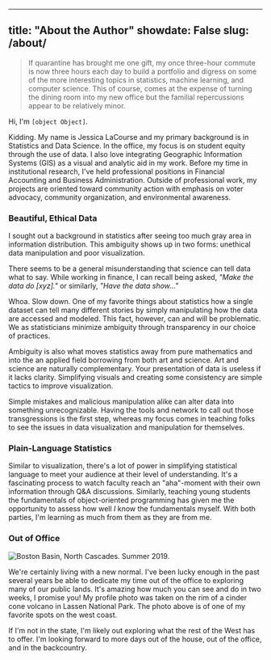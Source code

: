  ---
title: "About the Author"
showdate: False
slug: /about/
---

>If quarantine has brought me one gift, my once three-hour commute is now three hours each day to build a portfolio and digress on some of the more interesting topics in statistics, machine learning, and computer science. This of course, comes at the expense of turning the dining room into my new office but the familial repercussions appear to be relatively minor. 

Hi, I'm `[object Object]`. 

Kidding. My name is Jessica LaCourse and my primary background is in Statistics and Data Science. In the office, my focus is on student equity through the use of data. I also love integrating Geographic Information Systems (GIS) as a visual and analytic aid in my work. Before my time in institutional research, I've held professional positions in Financial Accounting and Business Administration. Outside of professional work, my projects are oriented toward community action with emphasis on voter advocacy, community organization, and environmental awareness.  

### Beautiful, Ethical Data

I sought out a background in statistics after seeing too much gray area in information distribution. This ambiguity shows up in two forms: unethical data manipulation and poor visualization. 

There seems to be a general misunderstanding that science can tell data what to say. While working in finance, I can recall being asked, *"Make the data do [xyz]."* or similarly, *"Have the data show..."* 

Whoa. Slow down. One of my favorite things about statistics how a single dataset can tell many different stories by simply manipulating how the data are accessed and modeled. This fact, however, can and will be problematic. We as statisticians minimize ambiguity through transparency in our choice of practices. 

Ambiguity is also what moves statistics away from pure mathematics and into the an applied field borrowing from both art and science. Art and science are naturally complementary. Your presentation of data is useless if it lacks clarity. Simplifying visuals and creating some consistency are simple tactics to improve visualization. 

Simple mistakes and malicious manipulation alike can alter data into something unrecognizable. Having the tools and network to call out those transgressions is the first step, whereas my focus comes in teaching folks to see the issues in data visualization and manipulation for themselves. 

###  Plain-Language Statistics

Similar to visualization, there's a lot of power in simplifying statistical language to meet your audience at their level of understanding. It's a fascinating process to watch faculty reach an "aha"-moment with their own information through Q&A discussions. Similarly, teaching young students the fundamentals of object-oriented programming has given me the opportunity to assess how well *I* know the fundamentals myself. With both parties, I'm learning as much from them as they are from me. 

### Out of Office

![Boston Basin, North Cascades. Summer 2019.](/assets/about/ncnp.jpg, "Boston Basin, North Cascades. Summer 2019") 


We're certainly living with a new normal. I've been lucky enough in the past several years be able to dedicate my time out of the office to exploring many of our public lands. It's amazing how much you can see and do in two weeks, I promise you! My profile photo was taken on the rim of a cinder cone volcano in Lassen National Park. The photo above is of one of my favorite spots on the west coast. 

If I'm not in the state, I'm likely out exploring what the rest of the West has to offer. I'm looking forward to more days out of the house, out of the office, and in the backcountry.
